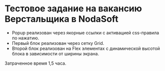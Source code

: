 # Тестовое задание на вакансию Верстальщика в NodaSoft

- Popup реализован через якорные ссылки с активацией css-правила по нажатию.
- Первый блок реализован через сетку Grid.
- Второй блок реализован на Flex элементах с динамической высотой блока в зависимости от ширины экрана.

Затраченное время 1,5 часа.
